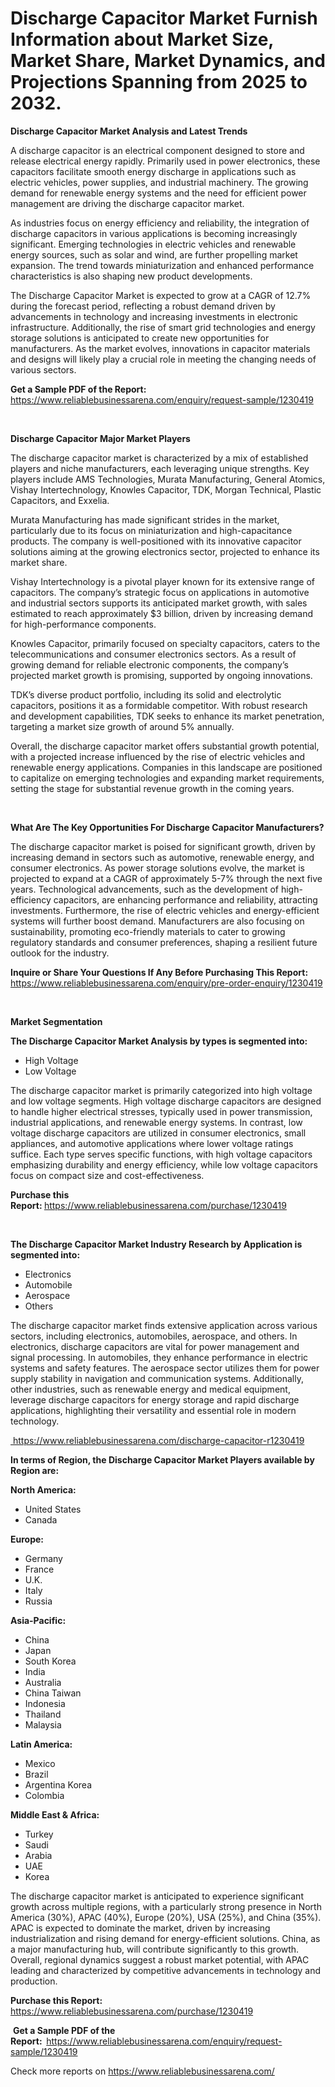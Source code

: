 <p><h1>Discharge Capacitor Market Furnish Information about Market Size, Market Share, Market Dynamics, and Projections Spanning from 2025 to 2032.</h1></p><p><strong>Discharge Capacitor Market Analysis and Latest Trends</strong></p>
<p><p>A discharge capacitor is an electrical component designed to store and release electrical energy rapidly. Primarily used in power electronics, these capacitors facilitate smooth energy discharge in applications such as electric vehicles, power supplies, and industrial machinery. The growing demand for renewable energy systems and the need for efficient power management are driving the discharge capacitor market.</p><p>As industries focus on energy efficiency and reliability, the integration of discharge capacitors in various applications is becoming increasingly significant. Emerging technologies in electric vehicles and renewable energy sources, such as solar and wind, are further propelling market expansion. The trend towards miniaturization and enhanced performance characteristics is also shaping new product developments.</p><p>The Discharge Capacitor Market is expected to grow at a CAGR of 12.7% during the forecast period, reflecting a robust demand driven by advancements in technology and increasing investments in electronic infrastructure. Additionally, the rise of smart grid technologies and energy storage solutions is anticipated to create new opportunities for manufacturers. As the market evolves, innovations in capacitor materials and designs will likely play a crucial role in meeting the changing needs of various sectors.</p></p>
<p><strong>Get a Sample PDF of the Report:&nbsp;</strong> <a href="https://www.reliablebusinessarena.com/enquiry/request-sample/1230419?utm_campaign=2341&utm_medium=2&utm_source=Github&utm_content=ia&utm_term=10022025&utm_id=discharge-capacitor">https://www.reliablebusinessarena.com/enquiry/request-sample/1230419</a></p>
<p>&nbsp;</p>
<p><strong>Discharge Capacitor Major Market Players</strong></p>
<p><p>The discharge capacitor market is characterized by a mix of established players and niche manufacturers, each leveraging unique strengths. Key players include AMS Technologies, Murata Manufacturing, General Atomics, Vishay Intertechnology, Knowles Capacitor, TDK, Morgan Technical, Plastic Capacitors, and Exxelia.</p><p>Murata Manufacturing has made significant strides in the market, particularly due to its focus on miniaturization and high-capacitance products. The company is well-positioned with its innovative capacitor solutions aiming at the growing electronics sector, projected to enhance its market share.</p><p>Vishay Intertechnology is a pivotal player known for its extensive range of capacitors. The company’s strategic focus on applications in automotive and industrial sectors supports its anticipated market growth, with sales estimated to reach approximately $3 billion, driven by increasing demand for high-performance components.</p><p>Knowles Capacitor, primarily focused on specialty capacitors, caters to the telecommunications and consumer electronics sectors. As a result of growing demand for reliable electronic components, the company’s projected market growth is promising, supported by ongoing innovations.</p><p>TDK’s diverse product portfolio, including its solid and electrolytic capacitors, positions it as a formidable competitor. With robust research and development capabilities, TDK seeks to enhance its market penetration, targeting a market size growth of around 5% annually.</p><p>Overall, the discharge capacitor market offers substantial growth potential, with a projected increase influenced by the rise of electric vehicles and renewable energy applications. Companies in this landscape are positioned to capitalize on emerging technologies and expanding market requirements, setting the stage for substantial revenue growth in the coming years.</p></p>
<p>&nbsp;</p>
<p><strong>What Are The Key Opportunities For Discharge Capacitor Manufacturers?</strong></p>
<p><p>The discharge capacitor market is poised for significant growth, driven by increasing demand in sectors such as automotive, renewable energy, and consumer electronics. As power storage solutions evolve, the market is projected to expand at a CAGR of approximately 5-7% through the next five years. Technological advancements, such as the development of high-efficiency capacitors, are enhancing performance and reliability, attracting investments. Furthermore, the rise of electric vehicles and energy-efficient systems will further boost demand. Manufacturers are also focusing on sustainability, promoting eco-friendly materials to cater to growing regulatory standards and consumer preferences, shaping a resilient future outlook for the industry.</p></p>
<p><strong>Inquire or Share Your Questions If Any Before Purchasing This Report:</strong> <a href="https://www.reliablebusinessarena.com/enquiry/pre-order-enquiry/1230419?utm_campaign=2341&utm_medium=2&utm_source=Github&utm_content=ia&utm_term=10022025&utm_id=discharge-capacitor">https://www.reliablebusinessarena.com/enquiry/pre-order-enquiry/1230419</a></p>
<p>&nbsp;</p>
<p><strong>Market Segmentation</strong></p>
<p><strong>The Discharge Capacitor Market Analysis by types is segmented into:</strong></p>
<p><ul><li>High Voltage</li><li>Low Voltage</li></ul></p>
<p><p>The discharge capacitor market is primarily categorized into high voltage and low voltage segments. High voltage discharge capacitors are designed to handle higher electrical stresses, typically used in power transmission, industrial applications, and renewable energy systems. In contrast, low voltage discharge capacitors are utilized in consumer electronics, small appliances, and automotive applications where lower voltage ratings suffice. Each type serves specific functions, with high voltage capacitors emphasizing durability and energy efficiency, while low voltage capacitors focus on compact size and cost-effectiveness.</p></p>
<p><strong>Purchase this Report:&nbsp;</strong><a href="https://www.reliablebusinessarena.com/purchase/1230419?utm_campaign=2341&utm_medium=2&utm_source=Github&utm_content=ia&utm_term=10022025&utm_id=discharge-capacitor">https://www.reliablebusinessarena.com/purchase/1230419</a></p>
<p>&nbsp;</p>
<p><strong>The Discharge Capacitor Market Industry Research by Application is segmented into:</strong></p>
<p><ul><li>Electronics</li><li>Automobile</li><li>Aerospace</li><li>Others</li></ul></p>
<p><p>The discharge capacitor market finds extensive application across various sectors, including electronics, automobiles, aerospace, and others. In electronics, discharge capacitors are vital for power management and signal processing. In automobiles, they enhance performance in electric systems and safety features. The aerospace sector utilizes them for power supply stability in navigation and communication systems. Additionally, other industries, such as renewable energy and medical equipment, leverage discharge capacitors for energy storage and rapid discharge applications, highlighting their versatility and essential role in modern technology.</p></p>
<p><a href="https://www.reliablebusinessarena.com/discharge-capacitor-r1230419?utm_campaign=2341&utm_medium=2&utm_source=Github&utm_content=ia&utm_term=10022025&utm_id=discharge-capacitor">&nbsp;https://www.reliablebusinessarena.com/discharge-capacitor-r1230419</a></p>
<p><strong>In terms of Region, the Discharge Capacitor Market Players available by Region are:</strong></p>
<p>
    <p> <strong> North America: </strong>
        <ul>
            <li>United States</li>
            <li>Canada</li>
        </ul>
        </p> 
    <p> <strong> Europe: </strong>
        <ul>
            <li>Germany</li>
            <li>France</li>
            <li>U.K.</li>
            <li>Italy</li>
            <li>Russia</li>
        </ul>
        </p> 
    <p> <strong> Asia-Pacific: </strong>
        <ul>
            <li>China</li>
            <li>Japan</li>
            <li>South Korea</li>
            <li>India</li>
            <li>Australia</li>
            <li>China Taiwan</li>
            <li>Indonesia</li>
            <li>Thailand</li>
            <li>Malaysia</li>
        </ul>
        </p> 
    <p> <strong> Latin America: </strong>
        <ul>
            <li>Mexico</li>
            <li>Brazil</li>
            <li>Argentina Korea</li>
            <li>Colombia</li>
        </ul>
        </p> 
    <p> <strong> Middle East & Africa: </strong>
        <ul>
            <li>Turkey</li>
            <li>Saudi</li>
            <li>Arabia</li>
            <li>UAE</li>
            <li>Korea</li>
        </ul>
    </p>
    </p>
<p><p>The discharge capacitor market is anticipated to experience significant growth across multiple regions, with a particularly strong presence in North America (30%), APAC (40%), Europe (20%), USA (25%), and China (35%). APAC is expected to dominate the market, driven by increasing industrialization and rising demand for energy-efficient solutions. China, as a major manufacturing hub, will contribute significantly to this growth. Overall, regional dynamics suggest a robust market potential, with APAC leading and characterized by competitive advancements in technology and production.</p></p>
<p><strong>Purchase this Report: </strong><a href="https://www.reliablebusinessarena.com/purchase/1230419?utm_campaign=2341&utm_medium=2&utm_source=Github&utm_content=ia&utm_term=10022025&utm_id=discharge-capacitor">https://www.reliablebusinessarena.com/purchase/1230419</a></p>
<p>&nbsp;<strong>Get a Sample PDF of the Report:&nbsp;&nbsp;</strong><a href="https://www.reliablebusinessarena.com/enquiry/request-sample/1230419?utm_campaign=2341&utm_medium=2&utm_source=Github&utm_content=ia&utm_term=10022025&utm_id=discharge-capacitor">https://www.reliablebusinessarena.com/enquiry/request-sample/1230419</a></p>
<p><strong></strong></p>
<p>Check more reports on <a href="https://www.reliablebusinessarena.com/?utm_campaign=2341&utm_medium=2&utm_source=Github&utm_content=ia&utm_term=10022025&utm_id=discharge-capacitor">https://www.reliablebusinessarena.com/</a></p>